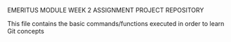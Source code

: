 EMERITUS MODULE WEEK 2 ASSIGNMENT PROJECT REPOSITORY

This file contains the basic commands/functions executed in order to learn Git concepts